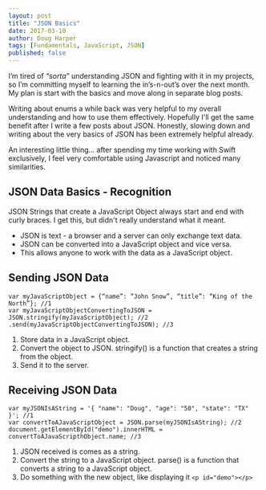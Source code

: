 ```yaml
---
layout: post
title: "JSON Basics"
date: 2017-03-10
author: Doug Harper
tags: [Fundamentals, JavaScript, JSON]
published: false
---
```



I’m tired of *“sorta”* understanding JSON and fighting with it in my projects, so I’m committing myself to learning the in’s-n-out’s over the next month.  My plan is start with the basics and move along in separate blog posts.

Writing about enums a while back was very helpful to my overall understanding and how to use them effectively.  Hopefully I'll get the same benefit after I write a few posts about JSON.  Honestly, slowing down and writing about the very basics of JSON has been extremely helpful already. 

An interesting little thing… after spending my time working with Swift exclusively, I feel very comfortable using Javascript and noticed many similarities. 

## JSON Data Basics - Recognition

JSON Strings that create a JavaScript Object always start and end with curly braces.  I get this, but didn't really understand what it meant.  

- JSON is text - a browser and a server can only exchange text data.  
- JSON can be converted into a JavaScript object and vice versa.
- This allows anyone to work with the data as a JavaScript object.

## Sending JSON Data

    var myJavaScriptObject = {“name”: “John Snow”, “title”: “King of the North”}; //1
    var myJavaScriptObjectConvertingToJSON = JSON.stringify(myJavaScriptObject); //2
    .send(myJavaScriptObjectConvertingToJSON); //3


1. Store data in a JavaScript object.
2. Convert the object to JSON. stringify() is a function that creates a string from the object.
3. Send it to the server.

## Receiving JSON Data

    var myJSONIsAString = '{ "name": "Doug", "age": "50", "state": "TX" }'; //1
    var convertToAJavaScriptObject = JSON.parse(myJSONIsAString); //2
    document.getElementById("demo").innerHTML = convertToAJavaScripthObject.name; //3

1. JSON received is comes as a string.
2. Convert the string to a JavaScript object. parse() is a function that converts a string to a JavaScript object.
3. Do something with the new object, like displaying it `<p id="demo"></p>`
